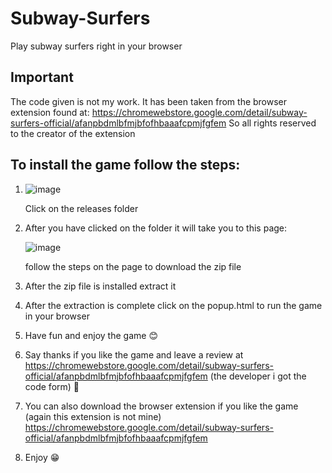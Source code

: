 # Subway-Surfers

Play subway surfers right in your browser



## Important 

The code given is not my work. It has been taken from the browser extension found at: https://chromewebstore.google.com/detail/subway-surfers-official/afanpbdmlbfmjbfofhbaaafcpmjfgfem
So all rights reserved to the creator of the extension



## To install the game follow the steps:

1. ![image](https://github.com/user-attachments/assets/138fb308-0490-479b-8c97-a2dce076f06d)

   Click on the releases folder

   

2. After you have clicked on the folder it will take you to this page:

   ![image](https://github.com/user-attachments/assets/6c638723-d871-4f26-bbd0-2b98a455b698)

   follow the steps on the page to download the zip file
   
   

4. After the zip file is installed extract it


5. After the extraction is complete click on the popup.html to run the game in your browser
   

6. Have fun and enjoy the game 😊
   

7. Say thanks if you like the game and leave a review at https://chromewebstore.google.com/detail/subway-surfers-official/afanpbdmlbfmjbfofhbaaafcpmjfgfem (the developer i got the code form) 💓

8. You can also download the browser extension if you like the game (again this extension is not mine) https://chromewebstore.google.com/detail/subway-surfers-official/afanpbdmlbfmjbfofhbaaafcpmjfgfem


8. Enjoy 😁

